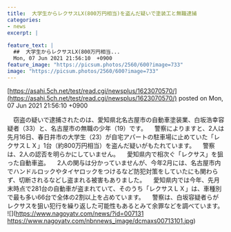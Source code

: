 ```yaml
---
title:  大学生からレクサスLX(800万円相当)を盗んだ疑いで塗装工と無職逮捕  
categories:
- news
excerpt: |
  
feature_text: |
  ##  大学生からレクサスLX(800万円相当...
  Mon, 07 Jun 2021 21:56:10  +0900
feature_image: "https://picsum.photos/2560/600?image=733"
image: "https://picsum.photos/2560/600?image=733"
---
```


[https://asahi.5ch.net/test/read.cgi/newsplus/1623070570/](https://asahi.5ch.net/test/read.cgi/newsplus/1623070570/)
posted on Mon, 07 Jun 2021 21:56:10  +0900

<!--more-->

　窃盗の疑いで逮捕されたのは、愛知県北名古屋市の自動車塗装業、白坂浩幸容疑者（33）と、名古屋市の無職の少年（19）です。 　警察によりますと、2人は先月16日、春日井市の大学生（23）が自宅アパートの駐車場に止めていた「レクサスＬＸ」1台（約800万円相当）を盗んだ疑いがもたれています。 　警察は、2人の認否を明らかにしていません。 　愛知県内で相次ぐ「レクサス」を狙った自動車盗。 　2人の関与は分かっていませんが、今年2月には、名古屋市内でハンドルロックやタイヤロックをつけるなど防犯対策をしていたにも関わらず、切断されるなどし盗まれる被害もありました。 　愛知県内では今年、先月末時点で281台の自動車が盗まれていて、そのうち「レクサスＬＸ」は、車種別で最も多い66台で全体の2割以上を占めています。 　警察は、白坂容疑者らがレクサスを狙い犯行を繰り返した可能性もあるとみて余罪などを調べています。 ![](https://www.nagoyatv.com/news/?id=007131 https://www.nagoyatv.com/nbnnews_image/dcmaxs00713101.jpg)
